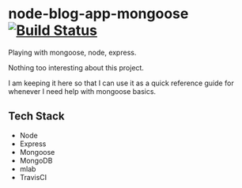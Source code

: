 # node-blog-app-mongoose [![Build Status](https://travis-ci.org/steffencrespo/node-blog-app-mongoose.svg?branch=master)](https://travis-ci.org/steffencrespo/node-blog-app-mongoose)
Playing with mongoose, node, express.

Nothing too interesting about this project. 

I am keeping it here so that I can use it as a quick reference guide for whenever I need help with mongoose basics.

Tech Stack
----------
* Node
* Express
* Mongoose
* MongoDB
* mlab
* TravisCI
